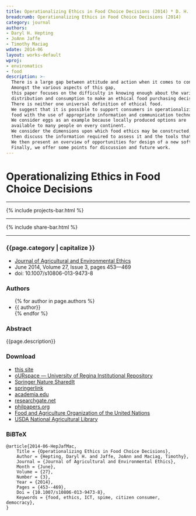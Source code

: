 ```yaml
---
title: Operationalizing Ethics in Food Choice Decisions (2014) * D. H. Hepting
breadcrumb: Operationalizing Ethics in Food Choice Decisions (2014)
category: journal
authors:
- Daryl H. Hepting
- JoAnn Jaffe 
- Timothy Maciag
wdate: 2014-06
layout: works-default
wproj: 
- enviromatics
- food
description: >-
  There is a large gap between attitude and action when it comes to consumer purchases of ethical food. 
  Amongst the various aspects of this gap,
  this paper focuses on the difficulty in knowing enough about the various dimensions of food production,
  distribution and consumption to make an ethical food purchasing decision.
  There is neither one universal definition of ethical food.
  We suggest that it is possible to support consumers in operationalizing their own ethics of 
  food with the use of appropriate information and communication technology.
  We consider eggs as an example because locally produced options are 
  available to many people on every continent.
  We consider the dimensions upon which food ethics may be constructed,
  then discuss the information required to assess it and the tools that can support it.
  We then present an overview of opportunities for design of a new software tool.
  Finally, we offer some points for discussion and future work.
---
```

# Operational&shy;izing Ethics in Food Choice Decisions

* * *

<!-- Projects -->
{% include projects-bar.html %}

* * *

<!-- Social Share Buttons -->
{% include share-bar.html %}

* * * 

### {{page.category | capitalize }}
- [Journal of Agricultural and Environmental Ethics](http://link.springer.com/journal/10806)
- June 2014, Volume 27, Issue 3, pages 453&mdash;469
- doi: 10.1007/s10806-013-9473-8
				
### Authors
<ul>
{% for author in page.authors %}
  <li>{{ author}}</li>
{% endfor %}
</ul>
			
### Abstract

{{page.description}}

### Download

- [this site](/research/)
- [oURspace &mdash; University of Regina Institutional Repository](http://hdl.handle.net/10294/6892)
- [Springer Nature SharedIt](http://rdcu.be/mFXP)
- [springerlink](http://link.springer.com/article/10.1007/s10806-013-9473-8)
- [academia.edu](https://www.academia.edu/27543837/Operationalizing_ethics_in_food_choice_decisions)
- [researchgate.net](https://www.researchgate.net/publication/257408603_Operationalizing_Ethics_in_Food_Choice_Decisions)
- [philpapers.org](http://philpapers.org/rec/HEPOEI)
- [Food and Agriculture Organization of the United Nations](http://agris.fao.org/agris-search/search.do?recordID=US201400172844)
- [USDA National Agricultural Library](https://pubag.nal.usda.gov/catalog/357701)

### BiBTeX

````
@article{2014-06-HepJafMac,
	Title = {Operationalizing Ethics in Food Choice Decisions},
	Author = {Hepting, Daryl H. and Jaffe, JoAnn and Maciag, Timothy},
	Journal = {Journal of Agricultural and Environmental Ethics},
	Month = {June},
	Volume = {27},
	Number = {3},
	Year = {2014},
	Pages = {453--469},
	Doi = {10.1007/s10806-013-9473-8},
	Keywords = {food, ethics, ICT, spime, citizen consumer, democracy},
}
````
